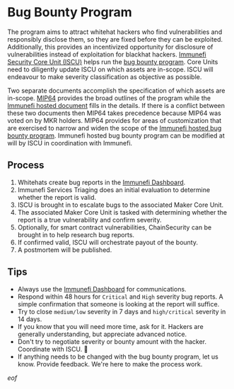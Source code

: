 # Bug Bounty Program

The program aims to attract whitehat hackers who find vulnerabilities and responsibly disclose them, so they are fixed before they can be exploited. Additionally, this provides an incentivized opportunity for disclosure of vulnerabilities instead of exploitation for blackhat hackers. [Immunefi Security Core Unit (ISCU)](https://mips.makerdao.com/mips/details/MIP39c2SP24#bug-bounty-program) helps run the [bug bounty program](https://mips.makerdao.com/mips/details/MIP64). Core Units need to diligently update ISCU on which assets are in-scope. ISCU will endeavour to make severity classification as objective as possible.

Two separate documents accomplish the specification of which assets are in-scope. [MIP64](https://mips.makerdao.com/mips/details/MIP64) provides the broad outlines of the program while the [Immunefi hosted document](https://immunefi.com/bounty/makerdao/) fills in the details. If there is a conflict between these two documents then MIP64 takes precedence because MIP64 was voted on by MKR holders. MIP64 provides for areas of customization that are exercised to narrow and widen the scope of the [Immunefi hosted bug bounty program](https://immunefi.com/bounty/makerdao/). Immunefi hosted bug bounty program can be modified at will by ISCU in coordination with Immunefi.

## Process

1. Whitehats create bug reports in the [Immunefi Dashboard](https://bugs.immunefi.com).
2. Immunefi Services Triaging does an initial evaluation to determine whether the report is valid.
3. ISCU is brought in to escalate bugs to the associated Maker Core Unit.
4. The associated Maker Core Unit is tasked with determining whether the report is a true vulnerability and confirm severity.
5. Optionally, for smart contract vulnerabilities, ChainSecurity can be brought in to help research bug reports.
6. If confirmed valid, ISCU will orchestrate payout of the bounty.
7. A postmortem will be published.

## Tips

- Always use the [Immunefi Dashboard](https://bugs.immunefi.com) for communications.
- Respond within 48 hours for `Critical` and `High` severity bug reports. A simple confirmation that someone is looking at the report will suffice.
- Try to close `medium/low` severity in 7 days and `high/critical` severity in 14 days.
- If you know that you will need more time, ask for it. Hackers are generally understanding, but appreciate advanced notice.
- Don't try to negotiate severity or bounty amount with the hacker. Coordinate with ISCU. :handshake: 
- If anything needs to be changed with the bug bounty program, let us know. Provide feedback. We're here to make the process work.

$eof$